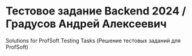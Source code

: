 # Тестовое задание Backend 2024 / Градусов Андрей Алексеевич
Solutions for ProfSoft Testing Tasks (Решение тестовых заданий для ProfSoft)
